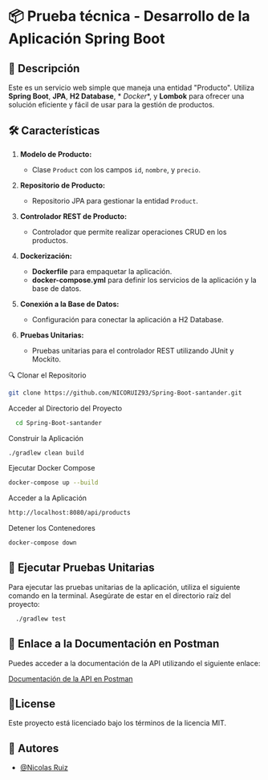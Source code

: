 # 📦 Prueba técnica - Desarrollo de la Aplicación Spring Boot

## 📖 Descripción

Este es un servicio web simple que maneja una entidad "Producto". Utiliza **Spring Boot**, **JPA**, **H2 Database**, *
*Docker**, y **Lombok** para ofrecer una solución eficiente y fácil de usar para la gestión de productos.

## 🛠️ Características

1. **Modelo de Producto:**
    - Clase `Product` con los campos `id`, `nombre`, y `precio`.

2. **Repositorio de Producto:**
    - Repositorio JPA para gestionar la entidad `Product`.

3. **Controlador REST de Producto:**
    - Controlador que permite realizar operaciones CRUD en los productos.

4. **Dockerización:**
    - **Dockerfile** para empaquetar la aplicación.
    - **docker-compose.yml** para definir los servicios de la aplicación y la base de datos.

5. **Conexión a la Base de Datos:**
    - Configuración para conectar la aplicación a H2 Database.

6. **Pruebas Unitarias:**
    - Pruebas unitarias para el controlador REST utilizando JUnit y Mockito.

🔍 Clonar el Repositorio

```bash
git clone https://github.com/NICORUIZ93/Spring-Boot-santander.git
```

Acceder al Directorio del Proyecto

```bash
  cd Spring-Boot-santander
```

Construir la Aplicación

```bash
./gradlew clean build
```

Ejecutar Docker Compose
```bash
docker-compose up --build
```

Acceder a la Aplicación

```bash
http://localhost:8080/api/products
```

Detener los Contenedores
```bash
docker-compose down
```

## 🧪 Ejecutar Pruebas Unitarias

Para ejecutar las pruebas unitarias de la aplicación, utiliza el siguiente comando en la terminal. Asegúrate de estar en
el directorio raíz del proyecto:

```bash
  ./gradlew test
```

## 🔗 Enlace a la Documentación en Postman

Puedes acceder a la documentación de la API utilizando el siguiente enlace:

[Documentación de la API en Postman](https://documenter.getpostman.com/view/11742617/2sA3kXFgDE)

## 📝License

Este proyecto está licenciado bajo los términos de la licencia MIT.

## 👤 Autores

- [@Nicolas Ruiz](https://github.com/NICORUIZ93)

